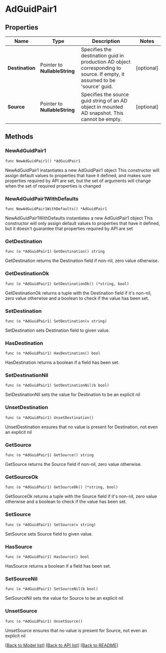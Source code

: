 # AdGuidPair1

## Properties

Name | Type | Description | Notes
------------ | ------------- | ------------- | -------------
**Destination** | Pointer to **NullableString** | Specifies the destination guid in production AD object corresponding to source. If empty, it assumed to be &#39;source&#39; guid. | [optional] 
**Source** | Pointer to **NullableString** | Specifies the source guid string of an AD object in mounted AD snapshot. This cannot be empty. | [optional] 

## Methods

### NewAdGuidPair1

`func NewAdGuidPair1() *AdGuidPair1`

NewAdGuidPair1 instantiates a new AdGuidPair1 object
This constructor will assign default values to properties that have it defined,
and makes sure properties required by API are set, but the set of arguments
will change when the set of required properties is changed

### NewAdGuidPair1WithDefaults

`func NewAdGuidPair1WithDefaults() *AdGuidPair1`

NewAdGuidPair1WithDefaults instantiates a new AdGuidPair1 object
This constructor will only assign default values to properties that have it defined,
but it doesn't guarantee that properties required by API are set

### GetDestination

`func (o *AdGuidPair1) GetDestination() string`

GetDestination returns the Destination field if non-nil, zero value otherwise.

### GetDestinationOk

`func (o *AdGuidPair1) GetDestinationOk() (*string, bool)`

GetDestinationOk returns a tuple with the Destination field if it's non-nil, zero value otherwise
and a boolean to check if the value has been set.

### SetDestination

`func (o *AdGuidPair1) SetDestination(v string)`

SetDestination sets Destination field to given value.

### HasDestination

`func (o *AdGuidPair1) HasDestination() bool`

HasDestination returns a boolean if a field has been set.

### SetDestinationNil

`func (o *AdGuidPair1) SetDestinationNil(b bool)`

 SetDestinationNil sets the value for Destination to be an explicit nil

### UnsetDestination
`func (o *AdGuidPair1) UnsetDestination()`

UnsetDestination ensures that no value is present for Destination, not even an explicit nil
### GetSource

`func (o *AdGuidPair1) GetSource() string`

GetSource returns the Source field if non-nil, zero value otherwise.

### GetSourceOk

`func (o *AdGuidPair1) GetSourceOk() (*string, bool)`

GetSourceOk returns a tuple with the Source field if it's non-nil, zero value otherwise
and a boolean to check if the value has been set.

### SetSource

`func (o *AdGuidPair1) SetSource(v string)`

SetSource sets Source field to given value.

### HasSource

`func (o *AdGuidPair1) HasSource() bool`

HasSource returns a boolean if a field has been set.

### SetSourceNil

`func (o *AdGuidPair1) SetSourceNil(b bool)`

 SetSourceNil sets the value for Source to be an explicit nil

### UnsetSource
`func (o *AdGuidPair1) UnsetSource()`

UnsetSource ensures that no value is present for Source, not even an explicit nil

[[Back to Model list]](../README.md#documentation-for-models) [[Back to API list]](../README.md#documentation-for-api-endpoints) [[Back to README]](../README.md)


